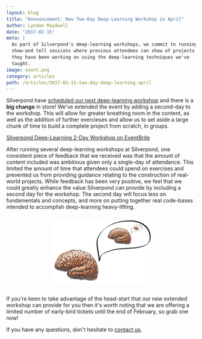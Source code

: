 ```yaml
---
layout: blog
title: "Announcement: New Two-Day Deep-Learning Workshop in April"
author: Lyndon Maydwell
date: "2017-02-15"
meta: |
  As part of Silverpond's deep-learning workshops, we commit to running
  show-and tell sessions where previous attendees can show of projects
  they have been working on using the deep-learning techniques we've
  taught.
image: event.png
category: articles
path: /articles/2017-02-15-two-day-deep-learning-april
---
```

Silverpond have
[scheduled our next deep-learning workshop](https://www.eventbrite.com/e/deep-learning-2-day-workshop-tickets-32036837042)
and there is a **big change** in store! We've extended the event by adding a second-day
to the workshop. This will allow for greater breathing room in the content,
as well as the addition of further exercieses and allow us to set aside a large
chunk of time to build a complete project from scratch, in groups.

[Silverpond Deep-Learning 2-Day Workshop on EventBrite](https://www.eventbrite.com/e/deep-learning-2-day-workshop-tickets-32036837042)

<!--more-->

After running several deep-learning workshops at Silverpond, one consistent
piece of feedback that we received was that the amount of content included was
ambitious given only a single-day of attendance. This limited the amount of
time that attendees could spend on exercises and prevented us from providing
guidance relating to the construction of real-world projects. While feedback
has been very positive, we feel that we could greatly enhance the value
Silverpond can provide by including a second day for the workshop.  The second
day will focus less on fundamentals and concepts, and more on putting together
real code-bases intended to accomplish deep-learning heavy-lifting.

<div style="text-align:center; padding: 1em 0;">
  <img src="./dl-workshop.png"
  style="max-width: 90%;" />
</div>

If you're keen to take advantage of the head-start that our new extended
workshop can provide for you then it's worth noting that we are
offering a limited number of early-bird tickets until the end of February, so
grab one now!

If you have any questions, don't hesitate to [contact us](mailto:info@silverpond.com.au).
